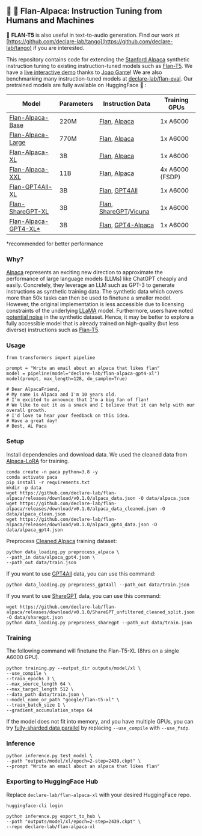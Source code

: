 ## 🍮 🦙 Flan-Alpaca: Instruction Tuning from Humans and Machines

📣 **FLAN-T5** is also useful in text-to-audio generation. Find our work at [https://github.com/declare-lab/tango](https://github.com/declare-lab/tango) if you are interested.


This repository contains code for extending the [Stanford Alpaca](https://github.com/tatsu-lab/stanford_alpaca)
synthetic instruction tuning to existing instruction-tuned models such as [Flan-T5](https://arxiv.org/abs/2210.11416).
We have a [live interactive demo](https://huggingface.co/spaces/joaogante/transformers_streaming) thanks
to [Joao Gante](https://huggingface.co/joaogante)!
We are also benchmarking many instruction-tuned models
at [declare-lab/flan-eval](https://github.com/declare-lab/flan-eval).
Our pretrained models are fully available on HuggingFace 🤗 :

| Model                                                                            | Parameters | Instruction Data                                                                                                                                   | Training GPUs   |
|----------------------------------------------------------------------------------|------------|----------------------------------------------------------------------------------------------------------------------------------------------------|-----------------|
| [Flan-Alpaca-Base](https://huggingface.co/declare-lab/flan-alpaca-base)          | 220M       | [Flan](https://github.com/google-research/FLAN), [Alpaca](https://github.com/tatsu-lab/stanford_alpaca)                                            | 1x A6000        |
| [Flan-Alpaca-Large](https://huggingface.co/declare-lab/flan-alpaca-large)        | 770M       | [Flan](https://github.com/google-research/FLAN), [Alpaca](https://github.com/tatsu-lab/stanford_alpaca)                                            | 1x A6000        |
| [Flan-Alpaca-XL](https://huggingface.co/declare-lab/flan-alpaca-xl)              | 3B         | [Flan](https://github.com/google-research/FLAN), [Alpaca](https://github.com/tatsu-lab/stanford_alpaca)                                            | 1x A6000        |
| [Flan-Alpaca-XXL](https://huggingface.co/declare-lab/flan-alpaca-xxl)            | 11B        | [Flan](https://github.com/google-research/FLAN), [Alpaca](https://github.com/tatsu-lab/stanford_alpaca)                                            | 4x A6000 (FSDP) |
| [Flan-GPT4All-XL](https://huggingface.co/declare-lab/flan-gpt4all-xl)            | 3B         | [Flan](https://github.com/google-research/FLAN), [GPT4All](https://github.com/nomic-ai/gpt4all)                                                    | 1x A6000        |
| [Flan-ShareGPT-XL](https://huggingface.co/declare-lab/flan-sharegpt-xl)          | 3B         | [Flan](https://github.com/google-research/FLAN), [ShareGPT](https://github.com/domeccleston/sharegpt)/[Vicuna](https://github.com/lm-sys/FastChat) | 1x A6000        |
| [Flan-Alpaca-GPT4-XL*](https://huggingface.co/declare-lab/flan-alpaca-gpt4-xl)   | 3B         | [Flan](https://github.com/google-research/FLAN), [GPT4-Alpaca](https://github.com/Instruction-Tuning-with-GPT-4/GPT-4-LLM)                         | 1x A6000        |

*recommended for better performance

### Why?

[Alpaca](https://crfm.stanford.edu/2023/03/13/alpaca.html) represents an exciting new direction
to approximate the performance of large language models (LLMs) like ChatGPT cheaply and easily.
Concretely, they leverage an LLM such as GPT-3 to generate instructions as synthetic training data.
The synthetic data which covers more than 50k tasks can then be used to finetune a smaller model.
However, the original implementation is less accessible due to licensing constraints of the
underlying [LLaMA](https://ai.facebook.com/blog/large-language-model-llama-meta-ai/) model.
Furthermore, users have noted [potential noise](https://github.com/tloen/alpaca-lora/issues/65) in the synthetic
dataset. Hence, it may be better to explore a fully accessible model that is already trained on high-quality (but
less diverse) instructions such as [Flan-T5](https://arxiv.org/abs/2210.11416).

### Usage

```
from transformers import pipeline

prompt = "Write an email about an alpaca that likes flan"
model = pipeline(model="declare-lab/flan-alpaca-gpt4-xl")
model(prompt, max_length=128, do_sample=True)

# Dear AlpacaFriend,
# My name is Alpaca and I'm 10 years old.
# I'm excited to announce that I'm a big fan of flan!
# We like to eat it as a snack and I believe that it can help with our overall growth.
# I'd love to hear your feedback on this idea. 
# Have a great day! 
# Best, AL Paca
```

### Setup

Install dependencies and download data. We used the cleaned data
from [Alpaca-LoRA](https://github.com/tloen/alpaca-lora.git) for training.

```
conda create -n paca python=3.8 -y
conda activate paca
pip install -r requirements.txt
mkdir -p data
wget https://github.com/declare-lab/flan-alpaca/releases/download/v0.1.0/alpaca_data.json -O data/alpaca.json
wget https://github.com/declare-lab/flan-alpaca/releases/download/v0.1.0/alpaca_data_cleaned.json -O data/alpaca_clean.json
wget https://github.com/declare-lab/flan-alpaca/releases/download/v0.1.0/alpaca_gpt4_data.json -O data/alpaca_gpt4.json
```

Preprocess [Cleaned Alpaca](https://github.com/tloen/alpaca-lora/blob/main/alpaca_data_cleaned.json) training dataset:

```
python data_loading.py preprocess_alpaca \
--path_in data/alpaca_gpt4.json \
--path_out data/train.json
```

If you want to use [GPT4All](https://github.com/nomic-ai/gpt4all) data, you can use this command:

```
python data_loading.py preprocess_gpt4all --path_out data/train.json
```

If you want to use [ShareGPT](https://huggingface.co/datasets/anon8231489123/ShareGPT_Vicuna_unfiltered) data, you can
use this command:

```
wget https://github.com/declare-lab/flan-alpaca/releases/download/v0.1.0/ShareGPT_unfiltered_cleaned_split.json -O data/sharegpt.json
python data_loading.py preprocess_sharegpt --path_out data/train.json
```

### Training

The following command will finetune the Flan-T5-XL (8hrs on a single A6000 GPU).

```
python training.py --output_dir outputs/model/xl \
--use_compile \
--train_epochs 3 \
--max_source_length 64 \
--max_target_length 512 \
--data_path data/train.json \
--model_name_or_path "google/flan-t5-xl" \
--train_batch_size 1 \
--gradient_accumulation_steps 64
```

If the model does not fit into memory, and you have multiple GPUs, you can
try [fully-sharded data parallel](https://engineering.fb.com/2021/07/15/open-source/fsdp/) by replacing `--use_compile`
with `--use_fsdp`.

### Inference

```
python inference.py test_model \
--path "outputs/model/xl/epoch=2-step=2439.ckpt" \
--prompt "Write an email about an alpaca that likes flan"
```

### Exporting to HuggingFace Hub

Replace `declare-lab/flan-alpaca-xl` with your desired HuggingFace repo.

```
huggingface-cli login

python inference.py export_to_hub \
--path "outputs/model/xl/epoch=2-step=2439.ckpt" \
--repo declare-lab/flan-alpaca-xl
```
